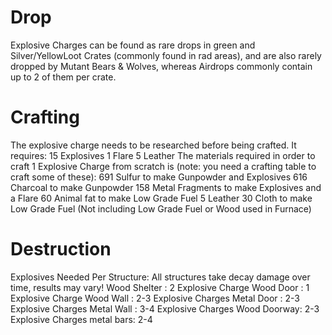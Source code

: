 # Drop

Explosive Charges can be found as rare drops in green and Silver/YellowLoot Crates (commonly found in rad areas), and are also rarely dropped by Mutant Bears & Wolves, whereas Airdrops commonly contain up to 2 of them per crate. 
# Crafting

The explosive charge needs to be researched before being crafted.
It requires:
15 Explosives
1 Flare
5 Leather
The materials required in order to craft 1 Explosive Charge from scratch is (note: you need a crafting table to craft some of these):
691 Sulfur to make Gunpowder and Explosives
616 Charcoal to make Gunpowder
158 Metal Fragments to make Explosives and a Flare
60 Animal fat to make Low Grade Fuel
5 Leather
30 Cloth to make Low Grade Fuel
(Not including Low Grade Fuel or Wood used in Furnace)
# Destruction

Explosives Needed Per Structure:
All structures take decay damage over time, results may vary!
Wood Shelter : 2 Explosive Charge
Wood Door : 1 Explosive Charge
Wood Wall : 2-3 Explosive Charges
Metal Door : 2-3 Explosive Charges
Metal Wall : 3-4 Explosive Charges
Wood Doorway: 2-3 Explosive Charges
metal bars: 2-4

